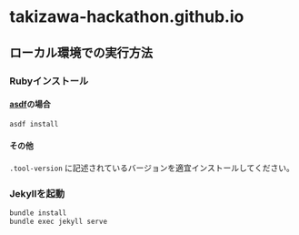 # takizawa-hackathon.github.io

## ローカル環境での実行方法

### Rubyインストール

#### [asdf](https://github.com/asdf-vm/asdf)の場合

``` .sh
asdf install
```

#### その他

`.tool-version` に記述されているバージョンを適宜インストールしてください。

### Jekyllを起動

``` .sh
bundle install
bundle exec jekyll serve 
```
